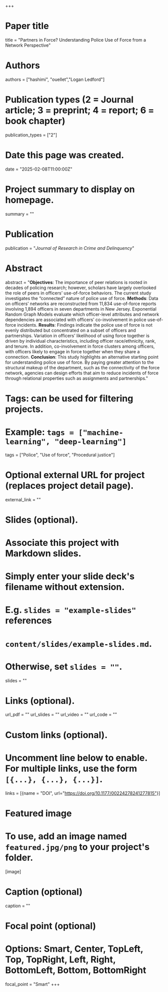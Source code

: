 +++
# Paper title
title = "Partners in Force? Understanding Police Use of Force from a Network Perspective"

# Authors
authors = ["hashimi", "ouellet","Logan Ledford"]

# Publication types (2 = Journal article; 3 = preprint; 4 = report; 6 = book chapter)
publication_types = ["2"]

# Date this page was created.
date = "2025-02-08T11:00:00Z"

# Project summary to display on homepage.
summary = ""

# Publication
publication = "*Journal of Research in Crime and Delinquency*"

# Abstract
abstract = "**Objectives**:
The importance of peer relations is rooted in decades of policing research; however, scholars have largely overlooked the role of peers in officers’ use-of-force behaviors. The current study investigates the “connected” nature of police use of force.
**Methods**:
Data on officers’ networks are reconstructed from 11,834 use-of-force reports involving 1,894 officers in seven departments in New Jersey. Exponential Random Graph Models evaluate which officer-level attributes and network dependencies are associated with officers’ co-involvement in police use-of-force incidents.
**Results**:
Findings indicate the police use of force is not evenly distributed but concentrated on a subset of officers and partnerships. Variation in officers’ likelihood of using force together is driven by individual characteristics, including officer race/ethnicity, rank, and tenure. In addition, co-involvement in force clusters among officers, with officers likely to engage in force together when they share a connection.
**Conclusion**:
This study highlights an alternative starting point for understanding police use of force. By paying greater attention to the structural makeup of the department, such as the connectivity of the force network, agencies can design efforts that aim to reduce incidents of force through relational properties such as assignments and partnerships."

# Tags: can be used for filtering projects.
# Example: `tags = ["machine-learning", "deep-learning"]`
tags = ["Police", "Use of force", "Procedural justice"]

# Optional external URL for project (replaces project detail page).
external_link = ""

# Slides (optional).
#   Associate this project with Markdown slides.
#   Simply enter your slide deck's filename without extension.
#   E.g. `slides = "example-slides"` references 
#   `content/slides/example-slides.md`.
#   Otherwise, set `slides = ""`.
slides = ""

# Links (optional).
url_pdf = ""
url_slides = ""
url_video = ""
url_code = ""

# Custom links (optional).
#   Uncomment line below to enable. For multiple links, use the form `[{...}, {...}, {...}]`.
links = [{name = "DOI", url="https://doi.org/10.1177/00224278241277815"}]

# Featured image
# To use, add an image named `featured.jpg/png` to your project's folder. 
[image]
  # Caption (optional)
  caption = ""
  
  # Focal point (optional)
  # Options: Smart, Center, TopLeft, Top, TopRight, Left, Right, BottomLeft, Bottom, BottomRight
  focal_point = "Smart"
+++


